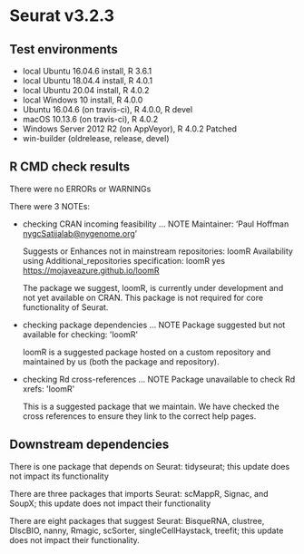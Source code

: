 # Seurat v3.2.3

## Test environments
* local Ubuntu 16.04.6 install, R 3.6.1
* local Ubuntu 18.04.4 install, R 4.0.1
* local Ubuntu 20.04 install, R 4.0.2
* local Windows 10 install, R 4.0.0
* Ubuntu 16.04.6 (on travis-ci), R 4.0.0, R devel
* macOS 10.13.6 (on travis-ci), R 4.0.2
* Windows Server 2012 R2 (on AppVeyor), R 4.0.2 Patched
* win-builder (oldrelease, release, devel)

## R CMD check results
There were no ERRORs or WARNINGs

There were 3 NOTEs:

* checking CRAN incoming feasibility ... NOTE
  Maintainer: ‘Paul Hoffman <nygcSatijalab@nygenome.org>’

  Suggests or Enhances not in mainstream repositories:
    loomR
  Availability using Additional_repositories specification:
    loomR      yes   https://mojaveazure.github.io/loomR

  The package we suggest, loomR, is currently under development and not yet available on CRAN. This package is not required for core functionality of Seurat.

* checking package dependencies ... NOTE
  Package suggested but not available for checking: 'loomR'

  loomR is a suggested package hosted on a custom repository and maintained by us (both the package and repository).

* checking Rd cross-references ... NOTE
  Package unavailable to check Rd xrefs: 'loomR'

  This is a suggested package that we maintain. We have checked the cross references to ensure they link to the correct help pages.

## Downstream dependencies

There is one package that depends on Seurat: tidyseurat; this update does not impact its functionality

There are three packages that imports Seurat: scMappR, Signac, and SoupX; this update does not impact their functionality

There are eight packages that suggest Seurat: BisqueRNA, clustree, DIscBIO, nanny, Rmagic, scSorter, singleCellHaystack, treefit; this update does not impact their functionality.
